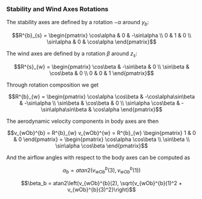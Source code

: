 ### Stability and Wind Axes Rotations

The stability axes are defined by a rotation $-\alpha$ around $y_b$:

$$R^{b}_{s} = \begin{pmatrix} \cos\alpha & 0 & -\sin\alpha \\
                                0        & 1 &          0 \\
                                \sin\alpha & 0 & \cos\alpha \end{pmatrix}$$

The wind axes are defined by a rotation $\beta$ around $z_s$:

$$R^{s}_{w} = \begin{pmatrix} \cos\beta & -\sin\beta & 0 \\
                                \sin\beta & \cos\beta & 0 \\
                                0 & 0 & 1 \end{pmatrix}$$

Through rotation composition we get

$$R^{b}_{w} = \begin{pmatrix} \cos\alpha \cos\beta & -\cos\alpha\sin\beta & -\sin\alpha \\
                                \sin\beta & \cos\beta & 0 \\
                                \sin\alpha \cos\beta & -\sin\alpha\sin\beta & \cos\alpha
                                \end{pmatrix}$$

The aerodynamic velocity components in body axes are then

$$v_{wOb}^{b} = R^{b}_{w} v_{wOb}^{w} = R^{b}_{w} \begin{pmatrix} 1 & 0 & 0 \end{pmatrix} =
\begin{pmatrix}
\cos\alpha \cos\beta \\
\sin\beta \\
\sin\alpha \cos\beta
\end{pmatrix}$$

And the airflow angles with respect to the body axes can be computed as

$$\alpha_b = atan2(v_{wOb}^{b}(3), v_{wOb}^{b}(1))$$

$$\beta_b = atan2\left(v_{wOb}^{b}(2), \sqrt{v_{wOb}^{b}(1)^2 + v_{wOb}^{b}(3)^2}\right)$$